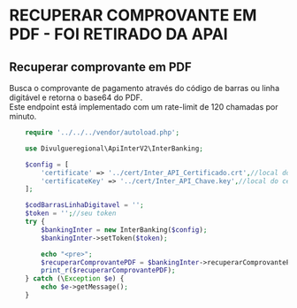 # RECUPERAR COMPROVANTE EM PDF - FOI RETIRADO DA APAI

## Recuperar comprovante em PDF
Busca o comprovante de pagamento através do código de barras ou linha digitável e retorna o base64 do PDF.<br>
Este endpoint está implementado com um rate-limit de 120 chamadas por minuto.

```php
    require '../../../vendor/autoload.php';

    use Divulgueregional\ApiInterV2\InterBanking;

    $config = [
        'certificate' => '../cert/Inter_API_Certificado.crt',//local do certificado crt
        'certificateKey' => '../cert/Inter_API_Chave.key',//local do certificado key
    ];

    $codBarrasLinhaDigitavel = '';
    $token = '';//seu token
    try {
        $bankingInter = new InterBanking($config);
        $bankingInter->setToken($token);

        echo "<pre>";
        $recuperarComprovantePDF = $bankingInter->recuperarComprovantePDF($codBarrasLinhaDigitavel);
        print_r($recuperarComprovantePDF);
    } catch (\Exception $e) {
        echo $e->getMessage();
    }
```